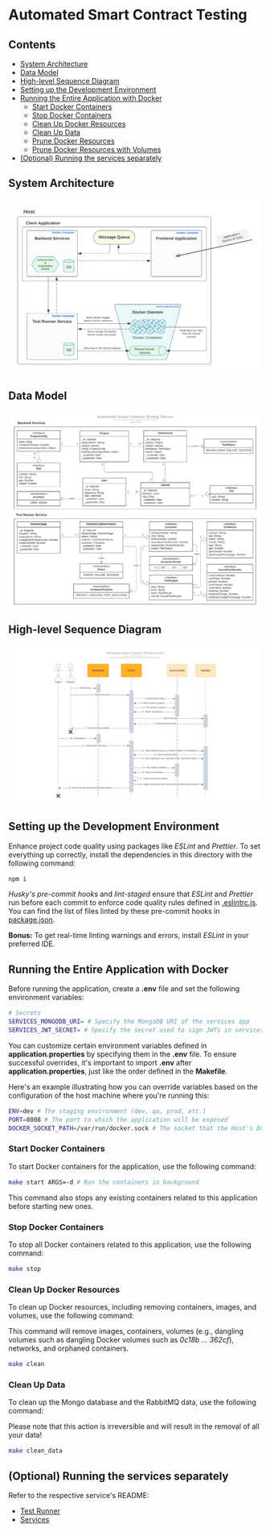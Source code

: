 # Automated Smart Contract Testing

## Contents

- [System Architecture](#system-architecture)
- [Data Model](#data-model)
- [High-level Sequence Diagram](#high-level-sequence-diagram)
- [Setting up the Development Environment](#setting-up-the-development-environment)
- [Running the Entire Application with Docker](#running-the-entire-application-with-docker)
  - [Start Docker Containers](#start-docker-containers)
  - [Stop Docker Containers](#stop-docker-containers)
  - [Clean Up Docker Resources](#clean-up-docker-resources)
  - [Clean Up Data](#clean-up-data)
  - [Prune Docker Resources](#prune-docker-resources)
  - [Prune Docker Resources with Volumes](#prune-docker-resources-with-volumes)
- [(Optional) Running the services separately](#optional-running-the-services-separately)

## System Architecture

![system-architecture](data/img/Smart%20Contract%20Testing%20Service%20%7C%20System%20Architecture.png)

## Data Model

![data-model](data/img/Smart%20Contract%20Testing%20Service%20%7C%20Data%20Model.png)

## High-level Sequence Diagram

![high-level-sequence-diagram](data/img/Smart%20Contract%20Testing%20Service%20%7C%20High-level%20Sequence%20Diagram%20%7C%20Exercise%20Upload%20&%20Code%20Submission.png)

## Setting up the Development Environment

Enhance project code quality using packages like _ESLint_ and _Prettier_. To set everything up correctly, install the dependencies in this directory with the following command:

```bash
npm i
```

_Husky's pre-commit hooks_ and _lint-staged_ ensure that _ESLint_ and _Prettier_ run before each commit to enforce code quality rules defined in [.eslintrc.js](./.eslintrc.js). You can find the list of files linted by these pre-commit hooks in [package.json](./package.json).

**Bonus:** To get real-time linting warnings and errors, install _ESLint_ in your preferred IDE.

## Running the Entire Application with Docker

Before running the application, create a **.env** file and set the following environment variables:

```bash
# Secrets
SERVICES_MONGODB_URI= # Specify the MongoDB URI of the services app
SERVICES_JWT_SECRET= # Specify the secret used to sign JWTs in services app
```

You can customize certain environment variables defined in **application.properties** by specifying them in the **.env** file. To ensure successful overrides, it's important to import **.env** after **application.properties**, just like the order defined in the **Makefile**.

Here's an example illustrating how you can override variables based on the configuration of the host machine where you're running this:

```bash
ENV=dev # The staging environment (dev, qa, prod, etc.)
PORT=8008 # The port to which the application will be exposed
DOCKER_SOCKET_PATH=/var/run/docker.sock # The socket that the Host's Docker Daemon runs on
```

### Start Docker Containers

To start Docker containers for the application, use the following command:

```bash
make start ARGS=-d # Run the containers in background
```

This command also stops any existing containers related to this application before starting new ones.

### Stop Docker Containers

To stop all Docker containers related to this application, use the following command:

```bash
make stop
```

### Clean Up Docker Resources

To clean up Docker resources, including removing containers, images, and volumes, use the following command:

This command will remove images, containers, volumes (e.g., dangling volumes such as dangling Docker volumes such as _0c18b ... 362cf_), networks, and orphaned containers.

```bash
make clean
```

### Clean Up Data

To clean up the Mongo database and the RabbitMQ data, use the following command:

Please note that this action is irreversible and will result in the removal of all your data!

```bash
make clean_data
```

## (Optional) Running the services separately

Refer to the respective service's README:

- [Test Runner](./test-runner/README.md)
- [Services](./services/README.md)
